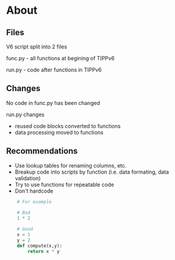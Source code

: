 # About

## Files 
V6 script split into 2 files

func.py - all functions at begining of TIPPv6

run.py - code after functions in TIPPv6


## Changes 
No code in func.py has been changed

run.py changes
- reused code blocks converted to functions
- data processing moved to functions


## Recommendations
- Use lookup tables for renaming columns, etc.
- Breakup code into scripts by function (i.e. data formating, data validation)
- Try to use functions for repeatable code 
- Don't hardcode 
``` python
    # For example
    
    # Bad
    1 * 2

    # Good
    x = 1
    y = 2
    def compute(x,y):
        return x * y 
```